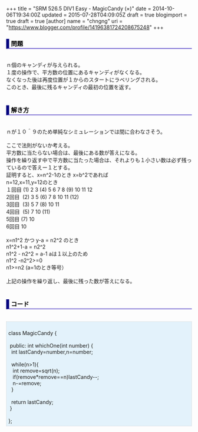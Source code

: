 +++
title = "SRM 526.5 DIV1 Easy - MagicCandy (×)"
date = 2014-10-06T19:34:00Z
updated = 2015-07-28T04:09:05Z
draft = true
blogimport = true
draft = true
[author]
	name = "chngng"
	uri = "https://www.blogger.com/profile/14196381724208675248"
+++

<div dir="ltr" style="text-align: left;" trbidi="on"><h3 style="border-bottom: 2px solid slateblue; border-left: 8px solid navy; color: black; padding: 0px 0px 1px 5px;">問題 </h3><br />ｎ個のキャンディが与えられる。<br />１度の操作で、平方数の位置にあるキャンディがなくなる。<br />なくなった後は再度位置が１からのスタートにラベリングされる。<br />このとき、最後に残るキャンディの最初の位置を返す。<br /><br /><h3 style="border-bottom: 2px solid slateblue; border-left: 8px solid navy; color: black; padding: 0px 0px 1px 5px;">解き方 </h3><br />ｎが１０＾９のため単純なシミュレーションでは間に合わなさそう。<br /><br />ここで法則がないか考える。<br />平方数に当たらない場合は、最後にある数が答えになる。<br />操作を繰り返す中で平方数に当たった場合は、それよりも１小さい数は必ず残っているので答えー１とする。<br />証明すると、x=n^2-1のとき x=b^2であれば<br />n=12,x=11,y=12のとき<br />１回目 (1) 2 3 (4) 5 6 7 8 (9) 10 11 12<br />2回目 &nbsp;(2) 3 5 (6) 7 8 10 11 (12)<br />3回目 &nbsp;(3) 5 7 (8) 10 11<br />4回目 &nbsp;(5) 7 10 (11)<br />5回目 (7) 10<br />6回目 10<br /><br />x=n1^2 かつ y-a = n2^2 のとき<br />n1^2+1-a = n2^2<br />n1^2 - n2^2 = a-1 aは１以上のため<br />n1^2 -n2^2&gt;=0<br />n1&gt;=n2 (a=1のとき等号）<br /><br />上記の操作を繰り返し、最後に残った数が答えになる。<br /><br /><h3 style="border-bottom: 2px solid slateblue; border-left: 8px solid navy; color: black; padding: 0px 0px 1px 5px;">コード </h3><br /><div style="background-color: #e3f2fb; border: 1px dotted #CCCCCC; padding: 5px;"><br />class MagicCandy {<br /><br /><span class="Apple-tab-span" style="white-space: pre;"> </span>public: int whichOne(int number) {<br /><span class="Apple-tab-span" style="white-space: pre;">  </span>int lastCandy=number,n=number;<br /><br /><span class="Apple-tab-span" style="white-space: pre;">  </span>while(n&gt;1){<br /><span class="Apple-tab-span" style="white-space: pre;">   </span>int remove=sqrt(n);<br /><span class="Apple-tab-span" style="white-space: pre;">   </span>if(remove*remove==n)lastCandy--;<br /><span class="Apple-tab-span" style="white-space: pre;">   </span>n-=remove;<br /><span class="Apple-tab-span" style="white-space: pre;">  </span>}<br /><br /><span class="Apple-tab-span" style="white-space: pre;">  </span>return lastCandy;<br /><span class="Apple-tab-span" style="white-space: pre;"> </span>}<br /><br />};</div></div>
